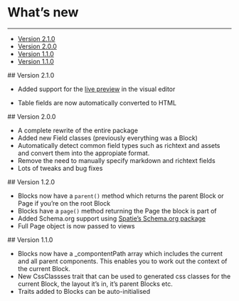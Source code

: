 # What’s new

---


- [Version 2.1.0](#2-1-0)
- [Version 2.0.0](#2-0-0)
- [Version 1.1.0](#1-2-0)
- [Version 1.1.0](#1-1-0)

<a name="2-1-0">
## Version 2.1.0
</a>

- Added support for the [live preview](/{{route}}/{{version}}/linking-the-visual-editor#live-view) in the visual editor

- Table fields are now automatically converted to HTML

<a name="2-0-0">
## Version 2.0.0
</a>

- A complete rewrite of the entire package
- Added new Field classes (previously everything was a Block)
- Automatically detect common field types such as richtext and assets and convert them into the appropiate format.
- Remove the need to manually specify markdown and richtext fields
- Lots of tweaks and bug fixes

<a name="1-2-0">
## Version 1.2.0
</a>

- Blocks now have a `parent()` method which returns the parent Block or Page if you’re on the root Block
- Blocks have a `page()` method returning the Page the block is part of
- Added Schema.org support using [Spatie’s Schema.org package](https://github.com/spatie/schema-org)
- Full Page object is now passed to views


<a name="1-1-0">
## Version 1.1.0
</a>

- Blocks now have a _compontentPath array which includes the current and all parent components. This enables you to work out the context of the current Block.
- New CssClassses trait that can be used to generated css classes for the current Block, the layout it’s in, it’s parent Blocks etc.
- Traits added to Blocks can be auto-initialised


